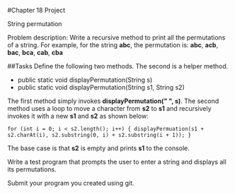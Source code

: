 #Chapter 18 Project

String permutation

Problem description: Write a recursive method to print all the permutations of a string.
For example, for the string **abc**, the permutation is:
**abc**, **acb**, **bac**, **bca**, **cab**, **cba**

##Tasks
Define the following two methods. The second is a helper method.
* public static void displayPermutation(String s)
* public static void displayPermutation(String s1, String s2)

The first method simply invokes **displayPermutation(" ", s)**. The second method uses a loop to move a character from **s2** to **s1** and recursively invokes it with a new **s1** and **s2** as shown below:

``
      for (int i = 0; i < s2.length(); i++) {
         displayPermuation(s1 + s2.charAt(i),
         s2.substring(0, i) + s2.substring(i + 1));
      }
``

The base case is that **s2** is empty and prints **s1** to the console.

Write a test program that prompts the user to enter a string and displays all its permutations.

Submit your program you created using git.
